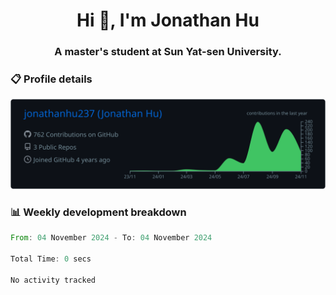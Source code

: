 <h1 align="center">Hi 👋, I'm Jonathan Hu</h1>
<h3 align="center">A master's student at Sun Yat-sen University.</h3>

<h3> 📋 Profile details </h3>

<p align="center">
  <img src="https://raw.githubusercontent.com/jonathanhu237/jonathanhu237/main/profile-summary-card-output/github_dark/0-profile-details.svg" alt="Description">
</p>

<h3> 📊 Weekly development breakdown </h3>

<!--START_SECTION:waka-->

```rust
From: 04 November 2024 - To: 04 November 2024

Total Time: 0 secs

No activity tracked
```

<!--END_SECTION:waka-->
